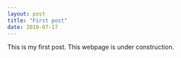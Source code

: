 ```yaml
---
layout: post
title: "First post"
date: 2019-07-17
---
```

This is my first post. This webpage is under construction.
